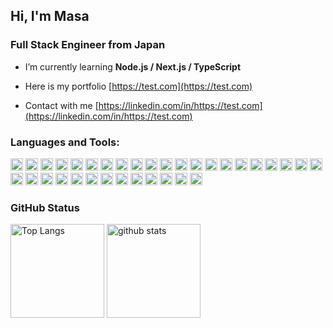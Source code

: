 <h2>Hi, I'm Masa</h2>

<h3>Full Stack Engineer from Japan</h3>

- I’m currently learning **Node.js / Next.js / TypeScript**

- Here is my portfolio [https://test.com](https://test.com)

- Contact with me [https://linkedin.com/in/https://test.com](https://linkedin.com/in/https://test.com)

<h3 align="left">Languages and Tools:</h3>

<p align="left">
  <img src="https://img.shields.io/badge/HTML5-E34F26?style=for-the-badge&logo=html5&logoColor=white" height="20"> 
  <img src="https://img.shields.io/badge/CSS3-1572B6?style=for-the-badge&logo=css3&logoColor=white" height="20"> 
  <img src="https://img.shields.io/badge/Sass-CC6699?style=for-the-badge&logo=sass&logoColor=white" height="20"> 
  <img src="https://img.shields.io/badge/Tailwind_CSS-38B2AC?style=for-the-badge&logo=tailwind-css&logoColor=white" height="20"> 
  <img src="https://img.shields.io/badge/PHP-777BB4?style=for-the-badge&logo=php&logoColor=white" height="20"> 
  <img src="https://img.shields.io/badge/Laravel-FF2D20?style=for-the-badge&logo=laravel&logoColor=white" height="20"> 
  <img src="https://img.shields.io/badge/JavaScript-323330?style=for-the-badge&logo=javascript&logoColor=F7DF1E" height="20"> 
  <img src="https://img.shields.io/badge/TypeScript-007ACC?style=for-the-badge&logo=typescript&logoColor=white" height="20">
  <img src="https://img.shields.io/badge/React-20232A?style=for-the-badge&logo=react&logoColor=61DAFB" height="20"> 
  <img src="https://img.shields.io/badge/React_Query-FF4154?style=for-the-badge&logo=React_Query&logoColor=white" height="20"> 
  <img src="https://img.shields.io/badge/next.js-000000?style=for-the-badge&logo=nextdotjs&logoColor=white" height="20"> 
  <img src="https://img.shields.io/badge/Node.js-339933?style=for-the-badge&logo=nodedotjs&logoColor=white" height="20"> 

  <img src="https://img.shields.io/badge/MySQL-005C84?style=for-the-badge&logo=mysql&logoColor=white" height="20"> 

  <img src="https://img.shields.io/badge/Linux-FCC624?style=for-the-badge&logo=linux&logoColor=black" height="20"> 
  <img src="https://img.shields.io/badge/Cent%20OS-262577?style=for-the-badge&logo=CentOS&logoColor=white" height="20"> 
  <img src="https://img.shields.io/badge/Ubuntu-E95420?style=for-the-badge&logo=ubuntu&logoColor=white" height="20"> 
  <img src="https://img.shields.io/badge/VirtualBox-21416b?style=for-the-badge&logo=VirtualBox&logoColor=white" height="20"> 
  <img src="https://img.shields.io/badge/Vagrant-1868F2?style=for-the-badge&logo=Vagrant&logoColor=white" height="20"> 
  <img src="https://img.shields.io/badge/Docker-2CA5E0?style=for-the-badge&logo=docker&logoColor=white" height="20"> 

  <img src="https://img.shields.io/badge/npm-CB3837?style=for-the-badge&logo=npm&logoColor=white" height="20"> 
  <img src="https://img.shields.io/badge/Yarn-2C8EBB?style=for-the-badge&logo=yarn&logoColor=white" height="20"> 

  <img src="https://img.shields.io/badge/GitHub-100000?style=for-the-badge&logo=github&logoColor=white" height="20"> 
  <img src="https://img.shields.io/badge/Sourcetree-0052CC?style=for-the-badge&logo=Sourcetree&logoColor=white" height="20"> 

  <img src="https://img.shields.io/badge/Atom-66595C?style=for-the-badge&logo=Atom&logoColor=white" height="20"> 
  <img src="https://img.shields.io/badge/VSCode-0078D4?style=for-the-badge&logo=visual%20studio%20code&logoColor=white" height="20"> 
  <img src="http://img.shields.io/badge/-PHPStorm-181717?style=for-the-badge&logo=phpstorm&logoColor=white" height="20"> 

  <img src="https://img.shields.io/badge/Figma-F24E1E?style=for-the-badge&logo=figma&logoColor=white" height="20"> 
  <img src="https://img.shields.io/badge/Adobe%20XD-470137?style=for-the-badge&logo=Adobe%20XD&logoColor=#FF61F6" height="20"> 

  <img src="https://img.shields.io/badge/Notion-000000?style=for-the-badge&logo=notion&logoColor=white" height="20"> 
  <img src="https://img.shields.io/badge/Postman-FF6C37?style=for-the-badge&logo=Postman&logoColor=white" height="20"> 

  <img src="https://img.shields.io/badge/LinkedIn-0077B5?style=for-the-badge&logo=linkedin&logoColor=white" height="20"> 
  <img src="https://img.shields.io/badge/WhatsApp-25D366?style=for-the-badge&logo=whatsapp&logoColor=white" height="20"> 
  <img src="https://img.shields.io/badge/Line-00C300?style=for-the-badge&logo=line&logoColor=white" height="20"> 
  <img src="https://img.shields.io/badge/Gmail-D14836?style=for-the-badge&logo=gmail&logoColor=white" height="20"> 
</p>

<h3>GitHub Status</h3>
<p align="left"> 
  <img alt="Top Langs" height="150px" src="https://github-readme-stats.vercel.app/api?username=masa-berl01102019&hide=stars,contribs&count_private=true&show_icons=true&theme=transparent">
  <img alt="github stats" height="150px" src="https://github-readme-stats.vercel.app/api/top-langs/?username=masa-berl01102019&layout=compact&theme=transparent">
</p>
